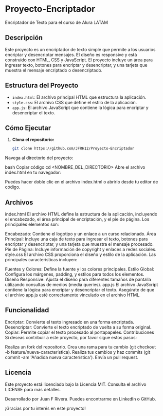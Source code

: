 # Proyecto-Encriptador
Encriptador de Texto para el curso de Alura LATAM

## Descripción

Este proyecto es un encriptador de texto simple que permite a los usuarios encriptar y desencriptar mensajes. El diseño es responsive y está construido con HTML, CSS y JavaScript. El proyecto incluye un área para ingresar texto, botones para encriptar y desencriptar, y una tarjeta que muestra el mensaje encriptado o desencriptado.

## Estructura del Proyecto

- `index.html`: El archivo principal HTML que estructura la aplicación.
- `style.css`: El archivo CSS que define el estilo de la aplicación.
- `app.js`: El archivo JavaScript que contiene la lógica para encriptar y desencriptar el texto.

## Cómo Ejecutar

1. **Clona el repositorio:**

   ```bash
   git clone https://github.com/JFRH12/Proyecto-Encriptador

Navega al directorio del proyecto:

bash
Copiar código
cd <NOMBRE_DEL_DIRECTORIO>
Abre el archivo index.html en tu navegador:

Puedes hacer doble clic en el archivo index.html o abrirlo desde tu editor de código.

## Archivos

index.html
El archivo HTML define la estructura de la aplicación, incluyendo el encabezado, el área principal de encriptación, y el pie de página. Los principales elementos son:

Encabezado: Contiene el logotipo y un enlace a un curso relacionado.
Área Principal: Incluye una caja de texto para ingresar el texto, botones para encriptar y desencriptar, y una tarjeta que muestra el mensaje procesado.
Pie de Página: Incluye información de copyright y enlaces a redes sociales.
style.css
El archivo CSS proporciona el diseño y estilo de la aplicación. Las principales características incluyen:

Fuentes y Colores: Define la fuente y los colores principales.
Estilo Global: Configura los márgenes, padding, y estilos para todos los elementos.
Diseño Responsive: Ajusta el diseño para diferentes tamaños de pantalla utilizando consultas de medios (media queries).
app.js
El archivo JavaScript contiene la lógica para encriptar y desencriptar el texto. Asegúrate de que el archivo app.js esté correctamente vinculado en el archivo HTML.

## Funcionalidad
Encriptar: Convierte el texto ingresado en una forma encriptada.
Desencriptar: Convierte el texto encriptado de vuelta a su forma original.
Copiar: Permite copiar el texto procesado al portapapeles.
Contribuciones
Si deseas contribuir a este proyecto, por favor sigue estos pasos:

Realiza un fork del repositorio.
Crea una rama para tu cambio (git checkout -b feature/nueva-caracteristica).
Realiza tus cambios y haz commits (git commit -am 'Añadida nueva característica').
Envía un pull request.

## Licencia

Este proyecto está licenciado bajo la Licencia MIT. Consulta el archivo LICENSE para más detalles.

Desarrollado por Juan F Rivera. Puedes encontrarme en LinkedIn o GitHub.

¡Gracias por tu interés en este proyecto!